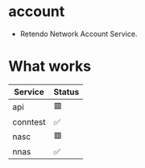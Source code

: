 # account
- Retendo Network Account Service.

# What works
| Service        | Status       |
| -------------- | ------------ |
| api            | 🟥           |
| conntest       | ✅           |
| nasc           | 🟥           |
| nnas           | ✅           |